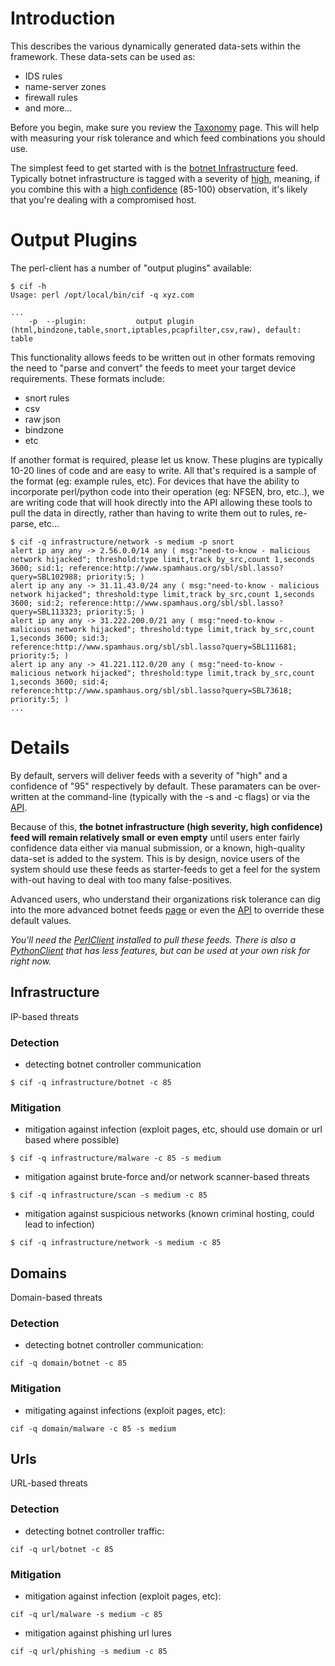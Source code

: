 # Introduction #

This describes the various dynamically generated data-sets within the framework. These data-sets can be used as:

  * IDS rules
  * name-server zones
  * firewall rules
  * and more...

Before you begin, make sure you review the [Taxonomy](Taxonomy.md) page. This will help with measuring your risk tolerance and which feed combinations you should use.

The simplest feed to get started with is the [botnet Infrastructure](FeedsBotnet#Infrastructure.md) feed. Typically botnet infrastructure is tagged with a severity of [high](TaxonomySeverity_v0#High.md), meaning, if you combine this with a [high confidence](TaxonomyConfidence_v0#85_-_94.md) (85-100) observation, it's likely that you're dealing with a compromised host.
# Output Plugins #
The perl-client has a number of "output plugins" available:
```
$ cif -h
Usage: perl /opt/local/bin/cif -q xyz.com

...
    -p  --plugin:           output plugin (html,bindzone,table,snort,iptables,pcapfilter,csv,raw), default: table
```

This functionality allows feeds to be written out in other formats removing the need to "parse and convert" the feeds to meet your target device requirements. These formats include:
  * snort rules
  * csv
  * raw json
  * bindzone
  * etc

If another format is required, please let us know. These plugins are typically 10-20 lines of code and are easy to write. All that's required is a sample of the format (eg: example rules, etc). For devices that have the ability to incorporate perl/python code into their operation (eg: NFSEN, bro, etc..), we are writing code that will hook directly into the API allowing these tools to pull the data in directly, rather than having to write them out to rules, re-parse, etc...

```
$ cif -q infrastructure/network -s medium -p snort
alert ip any any -> 2.56.0.0/14 any ( msg:"need-to-know - malicious network hijacked"; threshold:type limit,track by_src,count 1,seconds 3600; sid:1; reference:http://www.spamhaus.org/sbl/sbl.lasso?query=SBL102988; priority:5; )
alert ip any any -> 31.11.43.0/24 any ( msg:"need-to-know - malicious network hijacked"; threshold:type limit,track by_src,count 1,seconds 3600; sid:2; reference:http://www.spamhaus.org/sbl/sbl.lasso?query=SBL113323; priority:5; )
alert ip any any -> 31.222.200.0/21 any ( msg:"need-to-know - malicious network hijacked"; threshold:type limit,track by_src,count 1,seconds 3600; sid:3; reference:http://www.spamhaus.org/sbl/sbl.lasso?query=SBL111681; priority:5; )
alert ip any any -> 41.221.112.0/20 any ( msg:"need-to-know - malicious network hijacked"; threshold:type limit,track by_src,count 1,seconds 3600; sid:4; reference:http://www.spamhaus.org/sbl/sbl.lasso?query=SBL73618; priority:5; )
...
```

# Details #
By default, servers will deliver feeds with a severity of "high" and a confidence of "95" respectively by default. These paramaters can be over-written at the command-line (typically with the -s and -c flags) or via the [API](API.md).

Because of this, **the botnet infrastructure (high severity, high confidence) feed will remain relatively small or even empty** until users enter fairly confidence data either via manual submission, or a known, high-quality data-set is added to the system. This is by design, novice users of the system should use these feeds as starter-feeds to get a feel for the system with-out having to deal with too many false-positives.

Advanced users, who understand their organizations risk tolerance can dig into the more advanced botnet feeds [page](FeedsBotnet.md) or even the [API](API#Common_Parameters.md) to override these default values.

_You'll need the [PerlClient](http://code.google.com/p/collective-intelligence-framework/wiki/PerlClient) installed to pull these feeds. There is also a [PythonClient](http://code.google.com/p/collective-intelligence-framework/wiki/PythonClient) that has less features, but can be used at your own risk for right now._

## Infrastructure ##
IP-based threats
### Detection ###
  * detecting botnet controller communication
```
$ cif -q infrastructure/botnet -c 85
```
### Mitigation ###
  * mitigation against infection (exploit pages, etc, should use domain or url based where possible)
```
$ cif -q infrastructure/malware -c 85 -s medium
```
  * mitigation against brute-force and/or network scanner-based threats
```
$ cif -q infrastructure/scan -s medium -c 85
```
  * mitigation against suspicious networks (known criminal hosting, could lead to infection)
```
$ cif -q infrastructure/network -s medium -c 85
```

## Domains ##
Domain-based threats
### Detection ###
  * detecting botnet controller communication:
```
cif -q domain/botnet -c 85
```
### Mitigation ###
  * mitigating against infections (exploit pages, etc):
```
cif -q domain/malware -c 85 -s medium
```
## Urls ##
URL-based threats
### Detection ###
  * detecting botnet controller traffic:
```
cif -q url/botnet -c 85
```
### Mitigation ###
  * mitigation against infection (exploit pages, etc):
```
cif -q url/malware -s medium -c 85
```
  * mitigation against phishing url lures
```
cif -q url/phishing -s medium -c 85
```